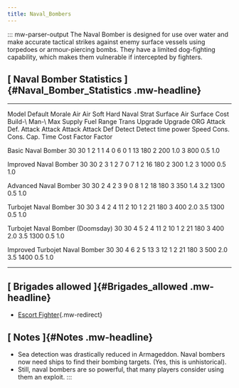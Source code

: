 ```yaml
---
title: Naval_Bombers
---
```

::: mw-parser-output
The Naval Bomber is designed for use over water and make accurate
tactical strikes against enemy surface vessels using torpedoes or
armour-piercing bombs. They have a limited dog-fighting capability,
which makes them vulnerable if intercepted by fighters.

## [ Naval Bomber Statistics ]{#Naval_Bomber_Statistics .mw-headline}

  ---------------------------------- --------- -------- -------- ------ -------- -------- -------- -------- --------- -------- --------- --- ------ --------- ------- ------- -------- ------- ------- ------- --------- ---------
  Model                              Default   Morale   Air      Air    Soft     Hard     Naval    Strat    Surface   Air      Surface       Cost   Build-\   Man-\   Max     Supply   Fuel    Range   Trans   Upgrade   Upgrade
                                     ORG                Attack   Def.   Attack   Attack   Attack   Attack   Def       Detect   Detect               time      power   Speed   Cons.    Cons.           Cap.    Time      Cost
                                                                                                                                                                                                               Factor    Factor

  Basic Naval Bomber                 30        30       1        2      1        1        4        0        6         0        1             13     180       2       200     1.0      3       800             0.5       1.0

  Improved Naval Bomber              30        30       2        3      1        2        7        0        7         1        2             16     180       2       300     1.2      3       1000            0.5       1.0

  Advanced Naval Bomber              30        30       2        4      2        3        9        0        8         1        2             18     180       3       350     1.4      3.2     1300            0.5       1.0

  Turbojet Naval Bomber              30        30       3        4      2        4        11       2        10        1        2             21     180       3       400     2.0      3.5     1300            0.5       1.0

  Turbojet Naval Bomber (Doomsday)   30        30       4        5      2        4        11       2        10        1        2             21     180       3       400     2.0      3.5     1300            0.5       1.0

  Improved Turbojet Naval Bomber     30        30       4        6      2        5        13       3        12        1        2             21     180       3       500     2.0      3.5     1400            0.5       1.0
  ---------------------------------- --------- -------- -------- ------ -------- -------- -------- -------- --------- -------- --------- --- ------ --------- ------- ------- -------- ------- ------- ------- --------- ---------

## [ Brigades allowed ]{#Brigades_allowed .mw-headline}

-   [Escort
    Fighter](/wiki/Escort_Fighter "Escort Fighter"){.mw-redirect}

## [ Notes ]{#Notes .mw-headline}

-   Sea detection was drastically reduced in Armageddon. Naval bombers
    now need ships to find their bombing targets. (Yes, this is
    unhistorical).
-   Still, naval bombers are so powerful, that many players consider
    using them an exploit.
:::
